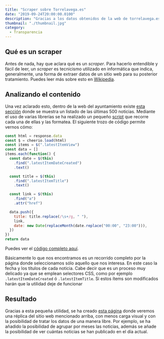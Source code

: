 ```yaml
---
title: "Scraper sobre Torrelavega.es"
date: "2019-09-24T20:00:00.0100"
description: "Gracias a los datos obtenidos de la web de torrelavega.es se ha desarrollado una página que sirve de utilidad para mostrar las 500 últimas noticias"
thumbnail: "./thumbnail.jpg"
category:
  - Transparencia
---
```


## Qué es un scraper

Antes de nada, hay que aclara qué es un _scraper_. Para hacerlo entendible y fácil de leer, un _scraper_ es tecnicismo utilizado en informática que indica, generalmente, una forma de extraer datos de un sitio web para su posterior tratamiento. Puedes leer más sobre esto en [Wikipedia](https://es.wikipedia.org/wiki/Web_scraping).

## Analizando el contenido

Una vez aclarado esto, dentro de la web del ayuntamiento existe [esta sección]("http://torrelavega.es/index.php/ciudad/mas-noticias") donde se muestra un listado de las últimas 500 noticias. Mediante el uso de varias librerías se ha realizado un pequeño [script](https://es.wikipedia.org/wiki/Script) que recorre cada una de ellas y las formatea. El siguiente trozo de código permite vernos cómo:

```javascript
const html = response.data
const $ = cheerio.load(html)
const items = $(".latestItemView")
const data = []
items.each(function() {
  const date = $(this)
    .find(".latestItemDateCreated")
    .text()

  const title = $(this)
    .find(".latestItemTitle")
    .text()

  const link = $(this)
    .find("a")
    .attr("href")

  data.push({
    title: title.replace(/\s+/g, " "),
    link,
    date: new Date(replaceMonth(date.replace("00:00", "23:00"))),
  })
})
return data
```

Puedes ver el [código completo aquí](https://github.com/ardillan/torlavega/blob/master/src/utils/scraper-torrelavega-es.js).

Básicamente lo que nos encontramos es un recorrido completo por la página donde seleccionamos sólo aquello que nos interesa. En este caso la fecha y los títulos de cada noticia. Cabe decir que es un proceso muy delicado ya que se emplean selectores CSS, como por ejemplo `.latestItemDateCreated` ó `.latestItemTitle`. Si estos ítems son modificados harán que la utilidad deje de funcionar

## Resultado

Gracias a esta pequeña utilidad, se ha creado [esta página](datos-del-ayuntamiento) donde veremos una réplica del sitio web mencionado arriba, con menos carga visual y con la posibilidad de tratar los datos de una manera libre. Por ejemplo, se ha añadido la posibilidad de agrupar por meses las noticias, además se añade la posibilidad de ver cuántas noticias se han publicado en el día actual.
